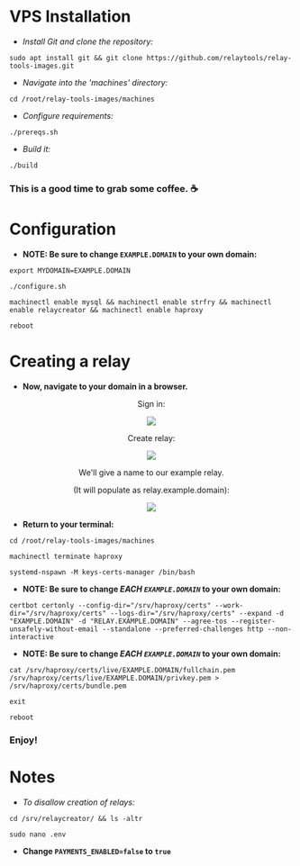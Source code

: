 # VPS Installation

- *Install Git and clone the repository:*

```
sudo apt install git && git clone https://github.com/relaytools/relay-tools-images.git
```

- *Navigate into the 'machines' directory:*

```
cd /root/relay-tools-images/machines
```

- *Configure requirements:*

```
./prereqs.sh
```

- *Build it:*

```
./build
```
### This is a good time to grab some coffee. ☕

# Configuration

- **NOTE: Be sure to change `EXAMPLE.DOMAIN` to your own domain:**

```
export MYDOMAIN=EXAMPLE.DOMAIN
```

```
./configure.sh
```

```
machinectl enable mysql && machinectl enable strfry && machinectl enable relaycreator && machinectl enable haproxy
```

```
reboot
```

# Creating a relay

- **Now, navigate to your domain in a browser.**

<p align="center">
 Sign in:
</p>

<p align="center">
  <img src="https://github.com/TekkadanPlays/docs/assets/93434084/826bbd35-1e58-4cc1-ae01-a0f8e0d329ff">
</p>

<p align="center">
 Create relay:
</p>

<p align="center">
  <img src="https://github.com/TekkadanPlays/docs/assets/93434084/75e993d9-b3ac-490f-82f3-fee785392e96">
</p>

<p align="center">
 We'll give a name to our example relay.
</p>

<p align="center">
 (It will populate as relay.example.domain):
</p>

<p align="center">
  <img src="https://github.com/TekkadanPlays/docs/assets/93434084/ddd1906f-6757-429b-9757-a0b73299fe1c">
</p>

- **Return to your terminal:**

```
cd /root/relay-tools-images/machines
```

```
machinectl terminate haproxy
```

```
systemd-nspawn -M keys-certs-manager /bin/bash
```

- **NOTE: Be sure to change _EACH `EXAMPLE.DOMAIN`_ to your own domain:**

```
certbot certonly --config-dir="/srv/haproxy/certs" --work-dir="/srv/haproxy/certs" --logs-dir="/srv/haproxy/certs" --expand -d "EXAMPLE.DOMAIN" -d "RELAY.EXAMPLE.DOMAIN" --agree-tos --register-unsafely-without-email --standalone --preferred-challenges http --non-interactive
```

- **NOTE: Be sure to change _EACH `EXAMPLE.DOMAIN`_ to your own domain:**

```
cat /srv/haproxy/certs/live/EXAMPLE.DOMAIN/fullchain.pem /srv/haproxy/certs/live/EXAMPLE.DOMAIN/privkey.pem > /srv/haproxy/certs/bundle.pem
```

```
exit
```

```
reboot
```

### Enjoy!

# Notes

- *To disallow creation of relays:*

```
cd /srv/relaycreator/ && ls -altr
```

```
sudo nano .env
```

- **Change `PAYMENTS_ENABLED=false` to `true`**


